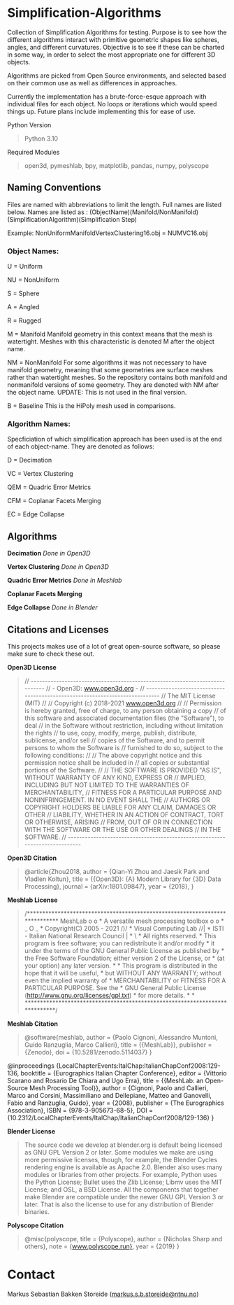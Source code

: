 # Simplification-Algorithms
Collection of Simplification Algorithms for testing.
Purpose is to see how the different algorithms interact with primitive geometric shapes like spheres, angles, and different curvatures. Objective is to see if these can be charted in some way, in order to select the most appropriate one for different 3D objects.

Algorithms are picked from Open Source environments, and selected based on their common use as well as differences in approaches.  

Currently the implementation has a brute-force-esque approach with individual files for each object. No loops or iterations which would speed things up. Future plans include implementing this for ease of use. 

Python Version
> Python 3.10

Required Modules
> open3d, pymeshlab, bpy, matplotlib, pandas, numpy, polyscope

## Naming Conventions
Files are named with abbreviations to limit the length. Full names are listed below.
Names are listed as : (ObjectName)(Manifold/NonManifold)(SimplificationAlgorithm)(Simplification Step)

Example: NonUniformManifoldVertexClustering16.obj = NUMVC16.obj

### Object Names:

U = Uniform

NU = NonUniform

S = Sphere

A = Angled

R = Rugged

M = Manifold
Manifold geometry in this context means that the mesh is watertight. Meshes with this characteristic is denoted M after the object name.

NM = NonManifold 
For some algorithms it was not necessary to have manifold geometry, meaning that some geometries are surface meshes rather than watertight meshes. So the repository contains both manifold and nonmanifold versions of some geometry. They are denoted with NM after the object name.
UPDATE: This is not used in the final version. 

B = Baseline
This is the HiPoly mesh used in comparisons. 


### Algorithm Names:
Specficiation of which simplification approach has been used is at the end of each object-name. They are denoted as follows:

D = Decimation

VC = Vertex Clustering

QEM = Quadric Error Metrics

CFM = Coplanar Facets Merging

EC = Edge Collapse

## Algorithms

**Decimation**
*Done in Open3D*

**Vertex Clustering**
*Done in Open3D*

**Quadric Error Metrics**
*Done in Meshlab*

**Coplanar Facets Merging**

**Edge Collapse**
*Done in Blender*

## Citations and Licenses

This projects makes use of a lot of great open-source software, so please make sure to check these out. 


**Open3D License**
> // ----------------------------------------------------------------------------
// -                        Open3D: www.open3d.org                            -
// ----------------------------------------------------------------------------
// The MIT License (MIT)
//
// Copyright (c) 2018-2021 www.open3d.org
//
// Permission is hereby granted, free of charge, to any person obtaining a copy
// of this software and associated documentation files (the "Software"), to deal
// in the Software without restriction, including without limitation the rights
// to use, copy, modify, merge, publish, distribute, sublicense, and/or sell
// copies of the Software, and to permit persons to whom the Software is
// furnished to do so, subject to the following conditions:
//
// The above copyright notice and this permission notice shall be included in
// all copies or substantial portions of the Software.
//
// THE SOFTWARE IS PROVIDED "AS IS", WITHOUT WARRANTY OF ANY KIND, EXPRESS OR
// IMPLIED, INCLUDING BUT NOT LIMITED TO THE WARRANTIES OF MERCHANTABILITY,
// FITNESS FOR A PARTICULAR PURPOSE AND NONINFRINGEMENT. IN NO EVENT SHALL THE
// AUTHORS OR COPYRIGHT HOLDERS BE LIABLE FOR ANY CLAIM, DAMAGES OR OTHER
// LIABILITY, WHETHER IN AN ACTION OF CONTRACT, TORT OR OTHERWISE, ARISING
// FROM, OUT OF OR IN CONNECTION WITH THE SOFTWARE OR THE USE OR OTHER DEALINGS
// IN THE SOFTWARE.
// ----------------------------------------------------------------------------

**Open3D Citation**
>@article{Zhou2018,
    author    = {Qian-Yi Zhou and Jaesik Park and Vladlen Koltun},
    title     = {{Open3D}: {A} Modern Library for {3D} Data Processing},
    journal   = {arXiv:1801.09847},
    year      = {2018},
}

**Meshlab License**
> /****************************************************************************
  MeshLab                                                           o o     *
  A versatile mesh processing toolbox                             o     o   *
                                                                 _   O  _   *
  Copyright(C) 2005 - 2021                                         \/)\/    *
  Visual Computing Lab                                            /\/|      *
  ISTI - Italian National Research Council                           |      *
                                                                     \      *
  All rights reserved.																											 *
  This program is free software; you can redistribute it and/or modify      *
  it under the terms of the GNU General Public License as published by      *
  the Free Software Foundation; either version 2 of the License, or         *
  (at your option) any later version.                                       *
                                                                            *
  This program is distributed in the hope that it will be useful,           *
  but WITHOUT ANY WARRANTY; without even the implied warranty of            *
  MERCHANTABILITY or FITNESS FOR A PARTICULAR PURPOSE.  See the             *
  GNU General Public License (http://www.gnu.org/licenses/gpl.txt)          *
  for more details.                                                         *
                                                                            *
 ****************************************************************************/
 
 **Meshlab Citation**
 >@software{meshlab,
  author       = {Paolo Cignoni, Alessandro Muntoni, Guido Ranzuglia, Marco Callieri},
  title        = {{MeshLab}},
  publisher    = {Zenodo},
  doi          = {10.5281/zenodo.5114037}
}

@inproceedings {LocalChapterEvents:ItalChap:ItalianChapConf2008:129-136,
  booktitle = {Eurographics Italian Chapter Conference},
  editor    = {Vittorio Scarano and Rosario De Chiara and Ugo Erra},
  title     = {{MeshLab: an Open-Source Mesh Processing Tool}},
  author    = {Cignoni, Paolo and Callieri, Marco and Corsini, Massimiliano and Dellepiane, Matteo and Ganovelli, Fabio and Ranzuglia, Guido},
  year      = {2008},
  publisher = {The Eurographics Association},
  ISBN      = {978-3-905673-68-5},
  DOI       = {10.2312/LocalChapterEvents/ItalChap/ItalianChapConf2008/129-136}
}

**Blender License**
> The source code we develop at blender.org is default being licensed as GNU GPL Version 2 or later. 
  Some modules we make are using more permissive licenses, though, for example, the Blender Cycles rendering engine is available as Apache 2.0.
  Blender also uses many modules or libraries from other projects. For example, Python uses the Python License; Bullet uses the Zlib License; Libmv uses the MIT License; and OSL, a BSD License. 
  All the components that together make Blender are compatible under the newer GNU GPL Version 3 or later. That is also the license to use for any distribution of Blender binaries. 

**Polyscope Citation**
 >@misc{polyscope,
  title = {Polyscope},
  author = {Nicholas Sharp and others},
  note = {www.polyscope.run},
  year = {2019}
}
  # Contact

  Markus Sebastian Bakken Storeide (markus.s.b.storeide@ntnu.no)